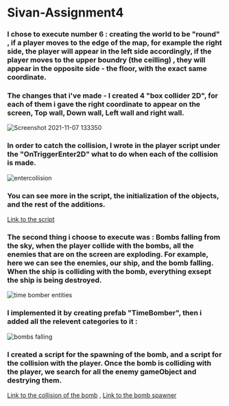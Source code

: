 # Sivan-Assignment4

### I chose to execute number 6 : creating the world to be "round" , if a player moves to the edge of the map, for example the right side, the player will appear in the left side accordingly, if the player moves to the upper boundry (the ceilling) , they will appear in the opposite side - the floor, with the exact same coordinate.
### The changes that i've made - I created 4 "box collider 2D", for each of them i gave the right coordinate to appear on the screen, Top wall, Down wall, Left wall and right wall.
![Screenshot 2021-11-07 133350](https://user-images.githubusercontent.com/57447482/140643193-a2c213a0-5b6d-4b48-b753-be3022957cb3.png)
### In order to catch the collision, I wrote in the player script under the "OnTriggerEnter2D" what to do when each of the collision is made.
![entercoliision](https://user-images.githubusercontent.com/57447482/140643328-6caee703-1acf-44a9-8401-0ff250d5c401.png)
<br>
### You can see more in the script, the initialization of the objects, and the rest of the additions.
[Link to the script](https://github.com/Development-of-computer-games/Sivan-Assignment4-SpaceShip/blob/main/Assets/Scripts/3-collisions/CollisionLogger.cs)
### The second thing i choose to execute was : Bombs falling from the sky, when the player collide with the bombs, all the enemies that are on the screen are exploding. For example, here we can see the enemies, our ship, and the bomb falling. When the ship is colliding with the bomb, everything exsept the ship is being destroyed.
![time bomber entities](https://user-images.githubusercontent.com/57447482/140648897-9d1e782c-63dc-449e-9867-adfdc38f582c.png)
### I implemented it by creating prefab "TimeBomber", then i added all the relevent categories to it : 
![bombs falling](https://user-images.githubusercontent.com/57447482/140648905-deb8c412-2b3d-4e41-8e94-ea095b1e6363.png)
### I created a script for the spawning of the bomb, and a script for the collision with the player. Once the bomb is colliding with the player, we search for all the enemy gameObject and destrying them.
[Link to the collision of the bomb](https://github.com/Development-of-computer-games/Sivan-Assignment4-SpaceShip/blob/main/Assets/TimeBomberScript.cs) , 
[Link to the bomb spawner]()

